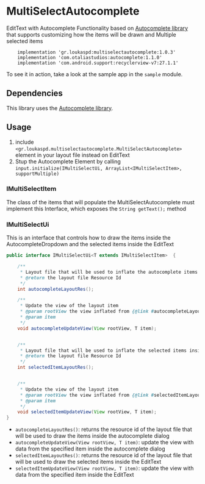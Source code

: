 # MultiSelectAutocomplete

EditText with Autocomplete Functionality based on [Autocomplete library](https://github.com/natario1/Autocomplete) that supports customizing how the items will be drawn and Multiple selected items

```
    implementation 'gr.loukaspd:multiselectautocomplete:1.0.3'
    implementation 'com.otaliastudios:autocomplete:1.1.0'
    implementation 'com.android.support:recyclerview-v7:27.1.1'
```

To see it in action, take a look at the sample app in the `sample` module.

## Dependencies
This library uses the [Autocomplete library](https://github.com/natario1/Autocomplete).

## Usage
1. include `<gr.loukaspd.multiselectautocomplete.MultiSelectAutocomplete>` element in your layout file instead on EditText
2. Stup the Autocomplete Element by calling `input.initialize(IMultiSelectUi, ArrayList<IMultiSelectItem>, supportMultiple)`


### IMultiSelectItem

The class of the items that will populate the MultiSelectAutocomplete must implement this Interface, which exposes the `String getText();` method

### IMultiSelectUi

This is an interface that controls how to draw the items inside the AutocompleteDropdown and the selected items inside the EditText

```java
public interface IMultiSelectUi<T extends IMultiSelectItem>  {

    /**
     * Layout file that will be used to inflate the autocomplete items
     * @return the layout file Resource Id
     */
    int autocompleteLayoutRes();

    /**
     * Update the view of the layout item
     * @param rootView the view inflated from {@link #autocompleteLayoutRes()}
     * @param item
     */
    void autocompleteUpdateView(View rootView, T item);


    /**
     * Layout file that will be used to inflate the selected items inside the input
     * @return the layout file Resource Id
     */
    int selectedItemLayoutRes();


    /**
     * Update the view of the layout item
     * @param rootView the view inflated from {@link #selectedItemLayoutRes()}
     * @param item
     */
    void selectedItemUpdateView(View rootView, T item);
}
```

- `autocompleteLayoutRes()`: returns the resource id of the layout file that will be used to draw the items inside the autocomplete dialog
- `autocompleteUpdateView(View rootView, T item)`: update the view with data from the specified item inside the autocomplete dialog
- `selectedItemLayoutRes()`: returns the resource id of the layout file that will be used to draw the selected items inside the EditText
- `selectedItemUpdateView(View rootView, T item)`: update the view with data from the specified item inside the EditText

